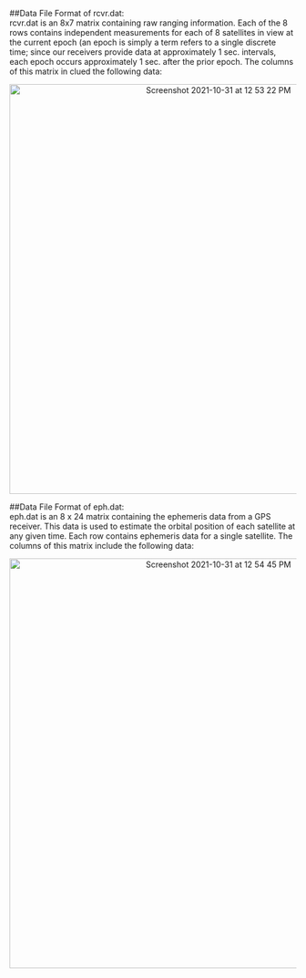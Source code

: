 ##Data File Format of rcvr.dat:
<br />
rcvr.dat is an 8x7 matrix containing raw ranging information. Each of the 8 rows contains independent measurements for each of 8 satellites in view at the current epoch (an epoch is simply a term refers to a single discrete time; since our receivers provide data at approximately 1 sec. intervals, each epoch occurs approximately 1 sec. after the prior epoch. The columns of this matrix in clued the following data:
<br />
<p align="center">
<img width="718" alt="Screenshot 2021-10-31 at 12 53 22 PM" src="https://user-images.githubusercontent.com/71690213/139568405-2df2e8bc-b392-466f-a203-a5cfef60ffce.png">
<p align="center">
  
##Data File Format of eph.dat:
<br />
eph.dat is an 8 x 24 matrix containing the ephemeris data from a GPS receiver. This data is used to estimate the orbital position of each satellite at any given time. Each row contains ephemeris data for a single satellite. The columns of this matrix include the following data:
<br />
 <p align="center"> 
<img width="718" alt="Screenshot 2021-10-31 at 12 54 45 PM" src="https://user-images.githubusercontent.com/71690213/139568436-749bfd48-e6e9-4159-88d5-a9e850e71764.png">
<p align="center">
